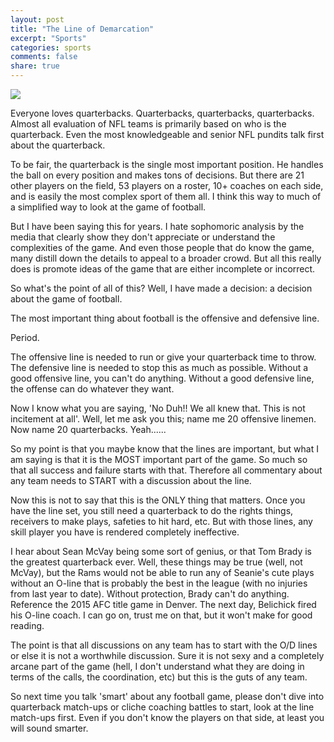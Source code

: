 ```yaml
---
layout: post
title: "The Line of Demarcation"
excerpt: "Sports"
categories: sports
comments: false
share: true
---
```


![](https://operations.nfl.com/media/2912/offense-line-of-scrimmage.jpg?mode=max&width=995)



Everyone loves quarterbacks. Quarterbacks, quarterbacks, quarterbacks. Almost all evaluation of NFL teams is primarily based on who is the quarterback. Even the most knowledgeable and senior NFL pundits talk first about the quarterback.

To be fair, the quarterback is the single most important position. He handles the ball on every position and makes tons of decisions. But there are 21 other players on the field, 53 players on a roster, 10+ coaches on each side, and is easily the most complex sport of them all. I think this way to much of a simplified way to look at the game of football.  

But I have been saying this for years. I hate sophomoric analysis by the media that clearly show they don't appreciate or understand the complexities of the game. And even those people that do know the game, many distill down the details to appeal to a broader crowd. But all this really does is promote ideas of the game that are either incomplete or incorrect.


So what's the point of all of this? Well, I have made a decision: a decision about the game of football.


The most important thing about football is the offensive and defensive line. 


Period.



The offensive line is needed to run or give your quarterback time to throw. The defensive line is needed to stop this as much as possible. Without a good offensive line, you can't do anything. Without a good defensive line, the offense can do whatever they want.


Now I know what you are saying, 'No Duh!! We all knew that. This is not incitement at all'. Well, let me ask you this; name me 20 offensive linemen. Now name 20 quarterbacks. Yeah......

So my point is that you maybe know that the lines are important, but what I am saying is that it is the MOST important part of the game. So much so that all success and failure starts with that. Therefore all commentary about any team needs to START with a discussion about the line. 

Now this is not to say that this is the ONLY thing that matters. Once you have the line set, you still need a quarterback to do the rights things, receivers to make plays, safeties to hit hard, etc. But with those lines, any skill player you have is rendered completely ineffective.



I hear about Sean McVay being some sort of genius, or that Tom Brady is the greatest quarterback ever. Well, these things may be true (well, not McVay), but the Rams would not be able to run any of Seanie's cute plays without an O-line that is probably the best in the league (with no injuries from last year to date). Without protection, Brady can't do anything. Reference the 2015 AFC title game in Denver. The next day, Belichick fired his O-line coach. I can go on, trust me on that, but it won't make for good reading. 



The point is that all discussions on any team has to start with the O/D lines or else it is not a worthwhile discussion. Sure it is not sexy and a completely arcane part of the game (hell, I don't understand what they are doing in terms of the calls, the coordination, etc) but this is the guts of any team. 

So next time you talk 'smart' about any football game, please don't dive into quarterback match-ups or cliche coaching battles to start, look at the line match-ups first. Even if you don't know the players on that side, at least you will sound smarter.   






